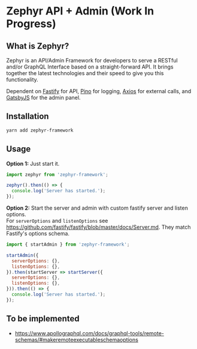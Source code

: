 # Zephyr API + Admin (Work In Progress)

## What is Zephyr?
Zephyr is an API/Admin Framework for developers to serve a RESTful and/or GraphQL Interface based on a straight-forward API. It brings together the latest technologies and their speed to give you this functionality.  

Dependent on [Fastify](https://github.com/fastify/fastify) for API, [Pino](https://github.com/pinojs/pino) for logging, [Axios](https://github.com/axios/axios) for external calls, and [GatsbyJS](https://github.com/gatsbyjs/gatsby) for the admin panel.   

## Installation
```bash
yarn add zephyr-framework
```

## Usage
**Option 1:** Just start it.  
```js
import zephyr from 'zephyr-framework';

zephyr().then(() => {
  console.log('Server has started.');
});
```

**Option 2:** Start the server and admin with custom fastify server and listen options.  
For `serverOptions` and `listenOptions` see https://github.com/fastify/fastify/blob/master/docs/Server.md. They match Fastify's options schema.  
```js
import { startAdmin } from 'zephyr-framework';

startAdmin({
  serverOptions: {},
  listenOptions: {},
}).then(startServer => startServer({
  serverOptions: {},
  listenOptions: {},
})).then(() => {
  console.log('Server has started.');
});
```

## To be implemented
- https://www.apollographql.com/docs/graphql-tools/remote-schemas/#makeremoteexecutableschemaoptions